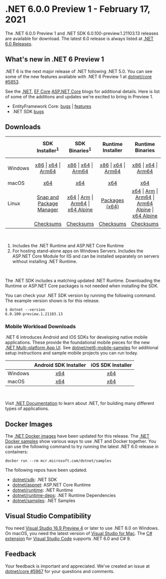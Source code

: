# .NET 6.0.0 Preview 1 - February 17, 2021

The .NET 6.0.0 Preview 1 and .NET SDK 6.0.100-preview.1.21103.13 releases are available for download. The latest 6.0 release is always listed at [.NET 6.0 Releases](../README.md).

## What's new in .NET 6 Preview 1

.NET 6 is the next major release of .NET following .NET 5.0. You can see some of the new features available with .NET 6 Preview 1 at [dotnet/core #5853](https://github.com/dotnet/core/issues/5853).

See the [.NET][dotnet-blog], [EF Core][ef-blog] [ASP.NET Core][aspnet-blog] blogs for additional details.
Here is list of some of the additions and updates we're excited to bring in Preview 1. 

* EntityFramework Core: [bugs][ef_bugs] | [features][ef_features]
* .NET SDK [bugs][sdk_bugs]

## Downloads

|           | SDK Installer<sup>1</sup>                        | SDK Binaries<sup>1</sup>                 | Runtime Installer                                        | Runtime Binaries                                 | ASP.NET Core Runtime           |Windows Desktop Runtime          |
| --------- | :------------------------------------------:     | :----------------------:                 | :---------------------------:                            | :-------------------------:                      | :-----------------:            | :-----------------:            |
| Windows   | [x86][dotnet-sdk-win-x86.exe] \| [x64][dotnet-sdk-win-x64.exe] \| [Arm64][dotnet-sdk-win-arm64.exe] | [x86][dotnet-sdk-win-x86.zip] \| [x64][dotnet-sdk-win-x64.zip] \|  [Arm64][dotnet-sdk-win-arm64.zip] | [x86][dotnet-runtime-win-x86.exe] \| [x64][dotnet-runtime-win-x64.exe] \| [Arm64][dotnet-runtime-win-arm64.exe] | [x86][dotnet-runtime-win-x86.zip] \| [x64][dotnet-runtime-win-x64.zip] \| [Arm64][dotnet-runtime-win-arm64.zip] | [x86][aspnetcore-runtime-win-x86.exe] \| [x64][aspnetcore-runtime-win-x64.exe] \|<br> [Hosting Bundle][dotnet-hosting-win.exe]<sup>2</sup> | [x86][windowsdesktop-runtime-win-x86.exe] \| [x64][windowsdesktop-runtime-win-x64.exe]  |
| macOS     | [x64][dotnet-sdk-osx-x64.pkg]  | [x64][dotnet-sdk-osx-x64.tar.gz]     | [x64][dotnet-runtime-osx-x64.pkg] | [x64][dotnet-runtime-osx-x64.tar.gz] | [x64][aspnetcore-runtime-osx-x64.tar.gz] | - |<sup>1</sup>
| Linux     |  [Snap and Package Manager](6.0.0-preview.1-install-instructions.md)  | [x64][dotnet-sdk-linux-x64.tar.gz] \| [Arm][dotnet-sdk-linux-arm.tar.gz] \| [Arm64][dotnet-sdk-linux-arm64.tar.gz] \| [x64 Alpine][dotnet-sdk-linux-musl-x64.tar.gz] | [Packages (x64)][linux-packages] | [x64][dotnet-runtime-linux-x64.tar.gz] \| [Arm][dotnet-runtime-linux-arm.tar.gz] \| [Arm64][dotnet-runtime-linux-arm64.tar.gz] \| [Arm64 Alpine][dotnet-runtime-linux-musl-arm64.tar.gz] \| [x64 Alpine][dotnet-runtime-linux-musl-x64.tar.gz] | [x64][aspnetcore-runtime-linux-x64.tar.gz]<sup>1</sup>  \| [Arm][aspnetcore-runtime-linux-arm.tar.gz]<sup>1</sup> \| [Arm64][aspnetcore-runtime-linux-arm64.tar.gz]<sup>1</sup> \| [x64 Alpine][aspnetcore-runtime-linux-musl-x64.tar.gz] | - | <sup>1</sup> |
|  | [Checksums][checksums-sdk]                             | [Checksums][checksums-sdk]                                      | [Checksums][checksums-runtime]                             | [Checksums][checksums-runtime]  | [Checksums][checksums-runtime]  | [Checksums][checksums-runtime]

</br>

1. Includes the .NET Runtime and ASP.NET Core Runtime
2. For hosting stand-alone apps on Windows Servers. Includes the ASP.NET Core Module for IIS and can be installed separately on servers without installing .NET Runtime.

</br>

The .NET SDK includes a matching updated .NET Runtime. Downloading the Runtime or ASP.NET Core packages is not needed when installing the SDK.

You can check your .NET SDK version by running the following command. The example version shown is for this release.

```console
$ dotnet --version
6.0.100-preview.1.21103.13
```

### Mobile Workload Downloads

.NET 6 introduces Android and iOS SDKs for developing native mobile applications. These provide the foundational mobile pieces for the new [.NET Multi-platform App UI](https://github.com/dotnet/maui). See [dotnet/net6-mobile-samples](https://github.com/dotnet/net6-mobile-samples) for additional setup instructions and sample mobile projects you can run today.

|           | Android SDK Installer                        | iOS SDK Installer                 | 
| --------- | :------------------------------------------:     | :----------------------:                 |
| Windows   | [x64][android-win] | [x64][ios-win]  |
| macOS   | [x64][android-mac] | [x64][ios-mac]  |

</br>

Visit [.NET Documentation](https://docs.microsoft.com/dotnet/core/) to learn about .NET, for building many different types of applications.


## Docker Images

The [.NET Docker images](https://hub.docker.com/_/microsoft-dotnet) have been updated for this release. The [.NET Docker samples](https://github.com/dotnet/dotnet-docker/blob/master/samples/README.md) show various ways to use .NET and Docker together. You can use the following command to try running the latest .NET 6.0 release in containers:

```console
docker run --rm mcr.microsoft.com/dotnet/samples
```

The following repos have been updated.

* [dotnet/sdk](https://hub.docker.com/_/microsoft-dotnet-sdk/): .NET SDK
* [dotnet/aspnet](https://hub.docker.com/_/microsoft-dotnet-aspnet/): ASP.NET Core Runtime
* [dotnet/runtime](https://hub.docker.com/_/microsoft-dotnet-runtime/): .NET Runtime
* [dotnet/runtime-deps](https://hub.docker.com/_/microsoft-dotnet-runtime-deps/): .NET Runtime Dependencies
* [dotnet/samples](https://hub.docker.com/_/microsoft-dotnet-samples/): .NET Samples

## Visual Studio Compatibility

You need [Visual Studio 16.9 Preview 4](https://visualstudio.microsoft.com) or later to use .NET 6.0 on Windows. On macOS, you need the latest version of [Visual Studio for Mac](https://visualstudio.microsoft.com/vs/mac/). The [C# extension](https://code.visualstudio.com/docs/languages/dotnet) for [Visual Studio Code](https://code.visualstudio.com/) supports .NET 6.0 and C# 9.


## Feedback

Your feedback is important and appreciated. We've created an issue at [dotnet/core #5967](https://github.com/dotnet/core/issues/5967) for your questions and comments.

[blob-runtime]: https://dotnetcli.blob.core.windows.net/dotnet/Runtime/
[blob-sdk]: https://dotnetcli.blob.core.windows.net/dotnet/Sdk/
[release-notes]: https://github.com/dotnet/core/blob/master/release-notes/6.0/preview/6.0.0-preview.1.md

[checksums-runtime]: https://dotnetcli.blob.core.windows.net/dotnet/checksums/6.0.0-preview.1-sha.txt
[checksums-sdk]: https://dotnetcli.blob.core.windows.net/dotnet/checksums/6.0.0-preview.1-sha.txt

[linux-install]: https://docs.microsoft.com/dotnet/core/install/linux
[linux-setup]: https://github.com/dotnet/core/blob/master/Documentation/linux-setup.md

[dotnet-blog]:  https://devblogs.microsoft.com/dotnet/announcing-net-6-preview-1/
[aspnet-blog]: https://devblogs.microsoft.com/aspnet/asp-net-core-updates-in-net-6-preview-1
[ef-blog]: https://devblogs.microsoft.com/dotnet/announcing-entity-framework-core-6-0-preview-1/
[ef_bugs]: https://github.com/dotnet/efcore/issues?q=is%3Aissue+milestone%3A6.0.0-preview1+is%3Aclosed+label%3Atype-bug
[ef_features]: https://github.com/dotnet/efcore/issues?q=is%3Aissue+milestone%3A6.0.0-preview1+is%3Aclosed+label%3Atype-enhancement

[aspnet_bugs]: https://github.com/aspnet/AspNetCore/issues?q=is%3Aissue+milestone%3A6.0.0-preview1+label%3ADone+label%3Abug
[aspnet_features]: https://github.com/aspnet/AspNetCore/issues?q=is%3Aissue+milestone%3A6.0.0-preview1+label%3ADone+label%3Aenhancement
[runtime_bugs]: https://github.com/dotnet/runtime/issues?utf8=%E2%9C%93&q=is%3Aissue+milestone%3A6.0+label%3Abug+
[runtime_features]: https://github.com/dotnet/runtime/issues?q=is%3Aissue+milestone%3A6.0+label%3Aenhancement

[sdk_bugs]: https://github.com/dotnet/sdk/issues?q=is%3Aissue+is%3Aclosed+milestone%3A6.0.1xx
[linux-packages]: 6.0.0-preview.1-install-instructions.md

[//]: # ( Runtime 6.0.0-preview.1.21102.12)
[dotnet-runtime-linux-arm.tar.gz]: https://download.visualstudio.microsoft.com/download/pr/4e51a05a-48d9-43e7-b01f-d310c72bccec/9d0afbd7768e9375b17242849a5dfb27/dotnet-runtime-6.0.0-preview.1.21102.12-linux-arm.tar.gz
[dotnet-runtime-linux-arm64.tar.gz]: https://download.visualstudio.microsoft.com/download/pr/5e0d0c82-d02e-4538-9368-a811ca5e2e5d/d466e46d5a5902f125557890369bec77/dotnet-runtime-6.0.0-preview.1.21102.12-linux-arm64.tar.gz
[dotnet-runtime-linux-musl-arm64.tar.gz]: https://download.visualstudio.microsoft.com/download/pr/982f4116-9fb6-45c6-9dc6-91c468448d75/4e4294ac124e54a5bfe65a85a4c1c781/dotnet-runtime-6.0.0-preview.1.21102.12-linux-musl-arm64.tar.gz
[dotnet-runtime-linux-musl-x64.tar.gz]: https://download.visualstudio.microsoft.com/download/pr/d1141a8c-60ef-4e40-9d2f-2731d7a3eb23/1459ce3fc065c0fa32a7c2592f66a126/dotnet-runtime-6.0.0-preview.1.21102.12-linux-musl-x64.tar.gz
[dotnet-runtime-linux-x64.tar.gz]: https://download.visualstudio.microsoft.com/download/pr/8f151cb8-5cf0-45e5-b1b0-c16b631b24bd/d12028755ec7abb4f87f16e6fa6e8add/dotnet-runtime-6.0.0-preview.1.21102.12-linux-x64.tar.gz
[dotnet-runtime-osx-x64.pkg]: https://download.visualstudio.microsoft.com/download/pr/62a705de-f063-4dc1-912b-6727ab3295cd/a3845e7371b03fa813384d0e16ebaa20/dotnet-runtime-6.0.0-preview.1.21102.12-osx-x64.pkg
[dotnet-runtime-osx-x64.tar.gz]: https://download.visualstudio.microsoft.com/download/pr/2b0f29e1-918c-4ede-94c2-4317f1914305/f2b88f8ce148d158e4a6b606b5b75205/dotnet-runtime-6.0.0-preview.1.21102.12-osx-x64.tar.gz
[dotnet-runtime-win-arm64.exe]: https://download.visualstudio.microsoft.com/download/pr/dacaafab-f672-4afa-b0c8-b4d531cded4b/516e966b362126a111b77001da9c265e/dotnet-runtime-6.0.0-preview.1.21102.12-win-arm64.exe
[dotnet-runtime-win-arm64.zip]: https://download.visualstudio.microsoft.com/download/pr/3f917e65-d6cc-40f8-af28-477aea7dffe1/2bf1a0e12dff945518591646abe24a01/dotnet-runtime-6.0.0-preview.1.21102.12-win-arm64.zip
[dotnet-runtime-win-x64.exe]: https://download.visualstudio.microsoft.com/download/pr/79bdf367-c2a7-4f78-a139-e009ebbdff20/c4071c63b9972749ee39b88b4025a0f2/dotnet-runtime-6.0.0-preview.1.21102.12-win-x64.exe
[dotnet-runtime-win-x64.zip]: https://download.visualstudio.microsoft.com/download/pr/0a605ac5-b3ea-4683-b20e-a96ca05123fa/82bca2ae7d45ccf4adc33caf9f2819c8/dotnet-runtime-6.0.0-preview.1.21102.12-win-x64.zip
[dotnet-runtime-win-x86.exe]: https://download.visualstudio.microsoft.com/download/pr/a911ac72-40ea-4ae1-a2e8-ab99c52c8789/e3fece89d74d33e1b431248ed9b6d021/dotnet-runtime-6.0.0-preview.1.21102.12-win-x86.exe
[dotnet-runtime-win-x86.zip]: https://download.visualstudio.microsoft.com/download/pr/000dc492-3559-4c08-b90a-1a404b1a6fb0/574470f804128905a60ec2214de57262/dotnet-runtime-6.0.0-preview.1.21102.12-win-x86.zip

[//]: # ( WindowsDesktop 6.0.0-preview.1.21103.5)
[windowsdesktop-runtime-win-x64.exe]: https://download.visualstudio.microsoft.com/download/pr/f0b993bb-ac67-4e10-b2b3-193c426dbb32/25aff17ca340404619c01ce5c3b863e9/windowsdesktop-runtime-6.0.0-preview.1.21103.5-win-x64.exe
[windowsdesktop-runtime-win-x86.exe]: https://download.visualstudio.microsoft.com/download/pr/4dcdf96f-efab-4e31-9958-a94d9e2d9941/55ba1027551e3c6c554c4687a2e31abc/windowsdesktop-runtime-6.0.0-preview.1.21103.5-win-x86.exe

[//]: # ( ASP 6.0.0-preview.1.21103.6)
[aspnetcore-runtime-linux-arm.tar.gz]: https://download.visualstudio.microsoft.com/download/pr/f73111b7-fe98-46b5-8ee2-2daaa9dcd8f8/0e67eddf63fd2921f3712612be496762/aspnetcore-runtime-6.0.0-preview.1.21103.6-linux-arm.tar.gz
[aspnetcore-runtime-linux-arm64.tar.gz]: https://download.visualstudio.microsoft.com/download/pr/3071a61a-7fba-46b7-906f-0ccbf376e59e/7fbeb61db58c41427123d67e38efb0ea/aspnetcore-runtime-6.0.0-preview.1.21103.6-linux-arm64.tar.gz
[aspnetcore-runtime-linux-musl-arm64.tar.gz]: https://download.visualstudio.microsoft.com/download/pr/2276322a-ce67-4751-b8cc-57203ed8b312/787fdcea85f8dfeea88cb64c5f63bfa2/aspnetcore-runtime-6.0.0-preview.1.21103.6-linux-musl-arm64.tar.gz
[aspnetcore-runtime-linux-musl-x64.tar.gz]: https://download.visualstudio.microsoft.com/download/pr/bbeeaef7-f491-40d1-a040-76ddad5589c7/9f5157798865425100c7b865ab02bef5/aspnetcore-runtime-6.0.0-preview.1.21103.6-linux-musl-x64.tar.gz
[aspnetcore-runtime-linux-x64.tar.gz]: https://download.visualstudio.microsoft.com/download/pr/46c95bce-e490-4f22-84a6-41258b6416bc/05c05a9eb8b7fe70d91285970d16263b/aspnetcore-runtime-6.0.0-preview.1.21103.6-linux-x64.tar.gz
[aspnetcore-runtime-osx-x64.tar.gz]: https://download.visualstudio.microsoft.com/download/pr/9c1c4e05-2adb-4ea0-9d9a-f0c7406de9c0/af48195a4e770620a0721dd27fdcb4c9/aspnetcore-runtime-6.0.0-preview.1.21103.6-osx-x64.tar.gz
[aspnetcore-runtime-win-arm64.zip]: https://download.visualstudio.microsoft.com/download/pr/60be0841-3aec-4a13-8f42-2b2197b9cff7/23e3db6d14bfb2254e1d683ae9a6dd75/aspnetcore-runtime-6.0.0-preview.1.21103.6-win-arm64.zip
[aspnetcore-runtime-win-x64.exe]: https://download.visualstudio.microsoft.com/download/pr/67eac8cf-f9e0-46a2-996c-04de0385aaeb/6f64f2b56712be7bd6dae93876268aa2/aspnetcore-runtime-6.0.0-preview.1.21103.6-win-x64.exe
[aspnetcore-runtime-win-x64.zip]: https://download.visualstudio.microsoft.com/download/pr/5306af41-ef80-43c8-b6d9-fbc52e6a055a/2187c965ece1546356bf4a6e18f61939/aspnetcore-runtime-6.0.0-preview.1.21103.6-win-x64.zip
[aspnetcore-runtime-win-x86.exe]: https://download.visualstudio.microsoft.com/download/pr/f2c1e6bc-6282-445a-af57-43fac5a00a61/9244b0c7f5fa793fdeddcb7012798632/aspnetcore-runtime-6.0.0-preview.1.21103.6-win-x86.exe
[aspnetcore-runtime-win-x86.zip]: https://download.visualstudio.microsoft.com/download/pr/b26b6b55-2805-4ca1-ab4b-4a256b22446e/a1848abbac5253864c89bd9ad822e441/aspnetcore-runtime-6.0.0-preview.1.21103.6-win-x86.zip
[dotnet-hosting-win.exe]: https://download.visualstudio.microsoft.com/download/pr/668a80ef-ab83-4680-bdc5-e5e787a1c051/3d10f1e68c802a4e60e9dd45ffd7c32a/dotnet-hosting-6.0.0-preview.1.21103.6-win.exe

[//]: # ( SDK w.1.21103 )
[dotnet-sdk-linux-arm.tar.gz]: https://download.visualstudio.microsoft.com/download/pr/3b62cfcf-589e-43b3-993b-517c70c93a22/0ecae846884376fecc5de8a4f6d6c927/dotnet-sdk-6.0.100-preview.1.21103.13-linux-arm.tar.gz
[dotnet-sdk-linux-arm64.tar.gz]: https://download.visualstudio.microsoft.com/download/pr/9143768a-e997-45b5-b818-e5b96ac0c24c/b5c7eb4476e9cdb56deb62d2a26f729d/dotnet-sdk-6.0.100-preview.1.21103.13-linux-arm64.tar.gz
[dotnet-sdk-linux-musl-x64.tar.gz]: https://download.visualstudio.microsoft.com/download/pr/5d837dff-229d-47cf-b2cf-69dbb3a7e928/8863976e15b6d4391e3611fddb3c073e/dotnet-sdk-6.0.100-preview.1.21103.13-linux-musl-x64.tar.gz
[dotnet-sdk-linux-x64.tar.gz]: https://download.visualstudio.microsoft.com/download/pr/579aac9e-53dd-404e-9452-9910bc9be422/1c47683215dd54a3837fc4b338ddb6a6/dotnet-sdk-6.0.100-preview.1.21103.13-linux-x64.tar.gz
[dotnet-sdk-osx-x64.pkg]: https://download.visualstudio.microsoft.com/download/pr/f7224456-9898-45b6-8acc-b110900653cd/817c4e3b1ee787985fdf85032eb2752d/dotnet-sdk-6.0.100-preview.1.21103.13-osx-x64.pkg
[dotnet-sdk-osx-x64.tar.gz]: https://download.visualstudio.microsoft.com/download/pr/e9e781b5-9b2e-4180-9f47-bfb5a5cf98b1/0ad0afbe2d322e521e15156089779f3e/dotnet-sdk-6.0.100-preview.1.21103.13-osx-x64.tar.gz
[dotnet-sdk-win-arm64.exe]: https://download.visualstudio.microsoft.com/download/pr/69c0d82c-78d1-4cf6-b364-68fa96159166/57022ee819185466e0747ef7f48b6276/dotnet-sdk-6.0.100-preview.1.21103.13-win-arm64.exe
[dotnet-sdk-win-arm64.zip]: https://download.visualstudio.microsoft.com/download/pr/971194ae-f2fc-48d1-bf90-378f61591188/e7fbf3421848aa2edf3d360005630125/dotnet-sdk-6.0.100-preview.1.21103.13-win-arm64.zip
[dotnet-sdk-win-x64.exe]: https://download.visualstudio.microsoft.com/download/pr/68e6514a-ec0f-46ea-a00a-76ec205c42cc/f68e27ee1a41320ad5e331ccd6bcab9f/dotnet-sdk-6.0.100-preview.1.21103.13-win-x64.exe
[dotnet-sdk-win-x64.zip]: https://download.visualstudio.microsoft.com/download/pr/44c6ceec-db98-4123-a3fe-93ef2afc3ad5/ba06a9b2045ed9ed7f51cbe62ccdf401/dotnet-sdk-6.0.100-preview.1.21103.13-win-x64.zip
[dotnet-sdk-win-x86.exe]: https://download.visualstudio.microsoft.com/download/pr/fb137455-6524-4789-9339-e930175f181a/8b415c1334797ffed535317a9d29366e/dotnet-sdk-6.0.100-preview.1.21103.13-win-x86.exe
[dotnet-sdk-win-x86.zip]: https://download.visualstudio.microsoft.com/download/pr/ea41603b-fdff-4e66-bdac-b9a76930a1eb/3b1547d83ef502c887c9d8f7a37df698/dotnet-sdk-6.0.100-preview.1.21103.13-win-x86.zip

[android-mac]: https://aka.ms/net6-preview1-android-mac
[android-win]: https://aka.ms/net6-preview1-android-windows
[ios-mac]: https://aka.ms/net6-preview1-ios-mac
[ios-win]: https://aka.ms/net6-preview1-ios-windows

[//]: # ( Symbols )
